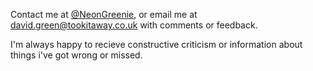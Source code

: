 Contact me at [@NeonGreenie](https://twitter.com/neongreenie), or email me at david.green@tookitaway.co.uk with comments or feedback. 

I'm always happy to recieve constructive criticism or information about things i've got wrong or missed.

